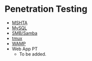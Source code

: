 # Penetration Testing

- [MSHTA](./Files/MSHTA.md)
- [MySQL](./Files/MySQL.md)
- [SMB/Samba](./Files/SMB_Samba.md)
- [tmux](./Files/tmux.md)
- [WAMP](./Files/WAMP.md)
- Web App PT
  - To be added.
